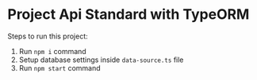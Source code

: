 #  Project Api Standard with TypeORM

Steps to run this project:

1. Run `npm i` command
2. Setup database settings inside `data-source.ts` file
3. Run `npm start` command
